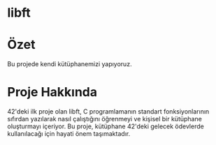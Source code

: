 # libft

# Özet
Bu projede kendi kütüphanemizi yapıyoruz.

# Proje Hakkında
42'deki ilk proje olan libft, C programlamanın standart fonksiyonlarının sıfırdan yazılarak nasıl çalıştığını öğrenmeyi ve kişisel bir kütüphane oluşturmayı içeriyor. Bu proje, kütüphane 42'deki gelecek ödevlerde kullanılacağı için hayati önem taşımaktadır.
